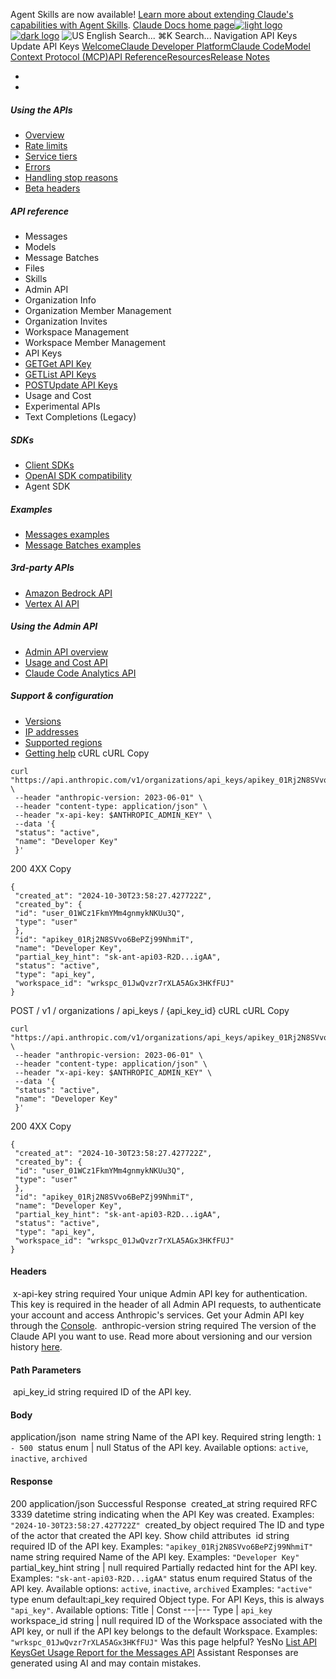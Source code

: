 Agent Skills are now available! [Learn more about extending Claude's capabilities with Agent Skills](/en/docs/agents-and-tools/agent-skills/overview).
[Claude Docs home page![light logo](https://mintcdn.com/anthropic-claude-docs/DcI2Ybid7ZEnFaf0/logo/light.svg?fit=max&auto=format&n=DcI2Ybid7ZEnFaf0&q=85&s=c877c45432515ee69194cb19e9f983a2)![dark logo](https://mintcdn.com/anthropic-claude-docs/DcI2Ybid7ZEnFaf0/logo/dark.svg?fit=max&auto=format&n=DcI2Ybid7ZEnFaf0&q=85&s=f5bb877be0cb3cba86cf6d7c88185216)](/)
![US](https://d3gk2c5xim1je2.cloudfront.net/flags/US.svg)
English
Search...
⌘K
Search...
Navigation
API Keys
Update API Keys
[Welcome](/en/home)[Claude Developer Platform](/en/docs/intro)[Claude Code](/en/docs/claude-code/overview)[Model Context Protocol (MCP)](/en/docs/mcp)[API Reference](/en/api/messages)[Resources](/en/resources/overview)[Release Notes](/en/release-notes/overview)
* [](/en/docs/intro)
* [](/en/api/overview)
##### Using the APIs
 * [Overview](/en/api/overview)
 * [Rate limits](/en/api/rate-limits)
 * [Service tiers](/en/api/service-tiers)
 * [Errors](/en/api/errors)
 * [Handling stop reasons](/en/api/handling-stop-reasons)
 * [Beta headers](/en/api/beta-headers)
##### API reference
 * Messages
 * Models
 * Message Batches
 * Files
 * Skills
 * Admin API
 * Organization Info
 * Organization Member Management
 * Organization Invites
 * Workspace Management
 * Workspace Member Management
 * API Keys
 * [GETGet API Key](/en/api/admin-api/apikeys/get-api-key)
 * [GETList API Keys](/en/api/admin-api/apikeys/list-api-keys)
 * [POSTUpdate API Keys](/en/api/admin-api/apikeys/update-api-key)
 * Usage and Cost
 * Experimental APIs
 * Text Completions (Legacy)
##### SDKs
 * [Client SDKs](/en/api/client-sdks)
 * [OpenAI SDK compatibility](/en/api/openai-sdk)
 * Agent SDK
##### Examples
 * [Messages examples](/en/api/messages-examples)
 * [Message Batches examples](/en/api/messages-batch-examples)
##### 3rd-party APIs
 * [Amazon Bedrock API](/en/api/claude-on-amazon-bedrock)
 * [Vertex AI API](/en/api/claude-on-vertex-ai)
##### Using the Admin API
 * [Admin API overview](/en/api/administration-api)
 * [Usage and Cost API](/en/api/usage-cost-api)
 * [Claude Code Analytics API](/en/api/claude-code-analytics-api)
##### Support & configuration
 * [Versions](/en/api/versioning)
 * [IP addresses](/en/api/ip-addresses)
 * [Supported regions](/en/api/supported-regions)
 * [Getting help](/en/api/getting-help)
cURL
cURL
Copy
```
curl "https://api.anthropic.com/v1/organizations/api_keys/apikey_01Rj2N8SVvo6BePZj99NhmiT" \
 --header "anthropic-version: 2023-06-01" \
 --header "content-type: application/json" \
 --header "x-api-key: $ANTHROPIC_ADMIN_KEY" \
 --data '{
 "status": "active",
 "name": "Developer Key"
 }'
```
200
4XX
Copy
```
{
 "created_at": "2024-10-30T23:58:27.427722Z",
 "created_by": {
 "id": "user_01WCz1FkmYMm4gnmykNKUu3Q",
 "type": "user"
 },
 "id": "apikey_01Rj2N8SVvo6BePZj99NhmiT",
 "name": "Developer Key",
 "partial_key_hint": "sk-ant-api03-R2D...igAA",
 "status": "active",
 "type": "api_key",
 "workspace_id": "wrkspc_01JwQvzr7rXLA5AGx3HKfFUJ"
}
```
POST
/
v1
/
organizations
/
api_keys
/
{api_key_id}
cURL
cURL
Copy
```
curl "https://api.anthropic.com/v1/organizations/api_keys/apikey_01Rj2N8SVvo6BePZj99NhmiT" \
 --header "anthropic-version: 2023-06-01" \
 --header "content-type: application/json" \
 --header "x-api-key: $ANTHROPIC_ADMIN_KEY" \
 --data '{
 "status": "active",
 "name": "Developer Key"
 }'
```
200
4XX
Copy
```
{
 "created_at": "2024-10-30T23:58:27.427722Z",
 "created_by": {
 "id": "user_01WCz1FkmYMm4gnmykNKUu3Q",
 "type": "user"
 },
 "id": "apikey_01Rj2N8SVvo6BePZj99NhmiT",
 "name": "Developer Key",
 "partial_key_hint": "sk-ant-api03-R2D...igAA",
 "status": "active",
 "type": "api_key",
 "workspace_id": "wrkspc_01JwQvzr7rXLA5AGx3HKfFUJ"
}
```
#### Headers
[​](#parameter-x-api-key)
x-api-key
string
required
Your unique Admin API key for authentication.
This key is required in the header of all Admin API requests, to authenticate your account and access Anthropic's services. Get your Admin API key through the [Console](https://console.anthropic.com/settings/admin-keys).
[​](#parameter-anthropic-version)
anthropic-version
string
required
The version of the Claude API you want to use.
Read more about versioning and our version history [here](https://docs.claude.com/en/api/versioning).
#### Path Parameters
[​](#parameter-api-key-id)
api_key_id
string
required
ID of the API key.
#### Body
application/json
[​](#body-name)
name
string
Name of the API key.
Required string length: `1 - 500`
[​](#body-status)
status
enum<string> | null
Status of the API key.
Available options:
`active`,
`inactive`,
`archived`
#### Response
200
application/json
Successful Response
[​](#response-created-at)
created_at
string<date-time>
required
RFC 3339 datetime string indicating when the API Key was created.
Examples:
`"2024-10-30T23:58:27.427722Z"`
[​](#response-created-by)
created_by
object
required
The ID and type of the actor that created the API key.
Show child attributes
[​](#response-id)
id
string
required
ID of the API key.
Examples:
`"apikey_01Rj2N8SVvo6BePZj99NhmiT"`
[​](#response-name)
name
string
required
Name of the API key.
Examples:
`"Developer Key"`
[​](#response-partial-key-hint)
partial_key_hint
string | null
required
Partially redacted hint for the API key.
Examples:
`"sk-ant-api03-R2D...igAA"`
[​](#response-status)
status
enum<string>
required
Status of the API key.
Available options:
`active`,
`inactive`,
`archived`
Examples:
`"active"`
[​](#response-type)
type
enum<string>
default:api_key
required
Object type.
For API Keys, this is always `"api_key"`.
Available options: Title | Const 
---|--- 
Type | `api_key` 
[​](#response-workspace-id)
workspace_id
string | null
required
ID of the Workspace associated with the API key, or null if the API key belongs to the default Workspace.
Examples:
`"wrkspc_01JwQvzr7rXLA5AGx3HKfFUJ"`
Was this page helpful?
YesNo
[List API Keys](/en/api/admin-api/apikeys/list-api-keys)[Get Usage Report for the Messages API](/en/api/admin-api/usage-cost/get-messages-usage-report)
Assistant
Responses are generated using AI and may contain mistakes.